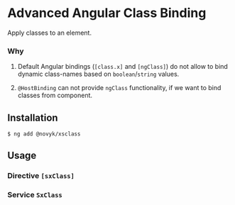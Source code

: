 # Advanced Angular Class Binding

Apply classes to an element.

### Why

1. Default Angular bindings (`[class.x]` and `[ngClass]`) do not allow to bind dynamic class-names based on `boolean`/`string` values.

2. `@HostBinding` can not provide `ngClass` functionality, if we want to bind classes from component.


## Installation

```
$ ng add @novyk/xsclass
```


## Usage

### Directive `[sxClass]`

### Service `SxClass`
